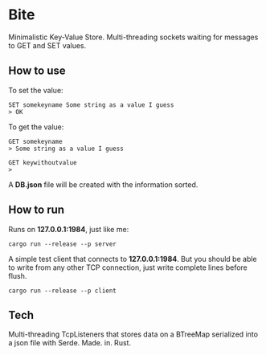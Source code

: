 # Bite

Minimalistic Key-Value Store. Multi-threading sockets waiting for messages to GET and SET
values.

## How to use

To set the value:

    SET somekeyname Some string as a value I guess
    > OK

To get the value:

    GET somekeyname
    > Some string as a value I guess

    GET keywithoutvalue
    >

A **DB.json** file will be created with the information sorted.

## How to run

Runs on **127.0.0.1:1984**, just like me:

    cargo run --release --p server

A simple test client that connects to **127.0.0.1:1984**. But you should be able
to write from any other TCP connection, just write complete lines before flush.

    cargo run --release --p client

## Tech

Multi-threading TcpListeners that stores data on a BTreeMap serialized into a json file
with Serde. Made. in. Rust.
